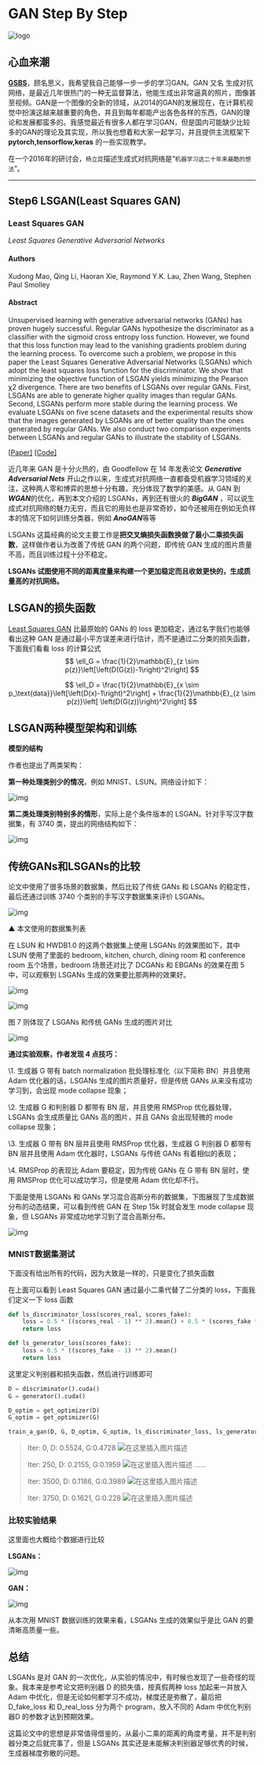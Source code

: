 # GAN Step By Step



![logo](https://img-blog.csdnimg.cn/dc199d960b704e0c9331376e069be96e.png#pic_center)

## 心血来潮

**[GSBS][1]**，顾名思义，我希望我自己能够一步一步的学习GAN。GAN 又名 生成对抗网络，是最近几年很热门的一种无监督算法，他能生成出非常逼真的照片，图像甚至视频。GAN是一个图像的全新的领域，从2014的GAN的发展现在，在计算机视觉中扮演这越来越重要的角色，并且到每年都能产出各色各样的东西，GAN的理论和发展都蛮多的。我感觉最近有很多人都在学习GAN，但是国内可能缺少比较多的GAN的理论及其实现，所以我也想着和大家一起学习，并且提供主流框架下 **pytorch,tensorflow,keras** 的一些实现教学。

在一个2016年的研讨会，`杨立昆`描述生成式对抗网络是“`机器学习这二十年来最酷的想法`”。

---

## Step6 LSGAN(Least Squares GAN)

### Least Squares GAN

*Least Squares Generative Adversarial Networks*

#### Authors

Xudong Mao, Qing Li, Haoran Xie, Raymond Y.K. Lau, Zhen Wang, Stephen Paul Smolley

#### Abstract

Unsupervised learning with generative adversarial networks (GANs) has proven hugely successful. Regular GANs hypothesize the discriminator as a classifier with the sigmoid cross entropy loss function. However, we found that this loss function may lead to the vanishing gradients problem during the learning process. To overcome such a problem, we propose in this paper the Least Squares Generative Adversarial Networks (LSGANs) which adopt the least squares loss function for the discriminator. We show that minimizing the objective function of LSGAN yields minimizing the Pearson χ2 divergence. There are two benefits of LSGANs over regular GANs. First, LSGANs are able to generate higher quality images than regular GANs. Second, LSGANs perform more stable during the learning process. We evaluate LSGANs on five scene datasets and the experimental results show that the images generated by LSGANs are of better quality than the ones generated by regular GANs. We also conduct two comparison experiments between LSGANs and regular GANs to illustrate the stability of LSGANs.

[[Paper\]][1] [[Code\]][2]

近几年来 GAN 是十分火热的，由 Goodfellow 在 14 年发表论文 ***Generative Adversarial Nets*** 开山之作以来，生成式对抗网络一直都备受机器学习领域的关注，这种两人零和博弈的思想十分有趣，充分体现了数学的美感。从 GAN 到 ***WGAN***的优化，再到本文介绍的 LSGANs，再到还有很火的 ***BigGAN*** ，可以说生成式对抗网络的魅力无穷，而且它的用处也是非常奇妙，如今还被用在例如无负样本的情况下如何训练分类器，例如 ***AnoGAN***等等

LSGANs 这篇经典的论文主要工作是**把交叉熵损失函数换做了最小二乘损失函数**，这样做作者认为改善了传统 GAN 的两个问题，即传统 GAN 生成的图片质量不高，而且训练过程十分不稳定。

**LSGANs 试图使用不同的距离度量来构建一个更加稳定而且收敛更快的，生成质量高的对抗网络。**



## LSGAN的损失函数

[Least Squares GAN](https://arxiv.org/abs/1611.04076) 比最原始的 GANs 的 loss 更加稳定，通过名字我们也能够看出这种 GAN 是通过最小平方误差来进行估计，而不是通过二分类的损失函数，下面我们看看 loss 的计算公式
$$
\ell_G  =  \frac{1}{2}\mathbb{E}_{z \sim p(z)}\left[\left(D(G(z))-1\right)^2\right]
$$

$$
\ell_D = \frac{1}{2}\mathbb{E}_{x \sim p_\text{data}}\left[\left(D(x)-1\right)^2\right] + \frac{1}{2}\mathbb{E}_{z \sim p(z)}\left[ \left(D(G(z))\right)^2\right]
$$

##  LSGAN两种模型架构和训练

**模型的结构**

作者也提出了两类架构：

**第一种处理类别少的情况**，例如 MNIST、LSUN。网络设计如下：

![img](https://image.jiqizhixin.com/uploads/editor/cfab0517-8190-4767-8407-476d2e8875cc/1539586994112.png)

**第二类处理类别特别多的情形**，实际上是个条件版本的 LSGAN。针对手写汉字数据集，有 3740 类，提出的网络结构如下：

![img](https://image.jiqizhixin.com/uploads/editor/b9407119-5c69-4889-bc3a-2a146d2527d7/1539586994539.png)



## 传统GANs和LSGANs的比较

论文中使用了很多场景的数据集，然后比较了传统 GANs 和 LSGANs 的稳定性，最后还通过训练 3740 个类别的手写汉字数据集来评价 LSGANs。

![img](https://image.jiqizhixin.com/uploads/editor/7db71394-818b-4ec1-bb06-61adb39abaf6/1539586994483.png)

▲ 本文使用的数据集列表

在 LSUN 和 HWDB1.0 的这两个数据集上使用 LSGANs 的效果图如下，其中 LSUN 使用了里面的 bedroom, kitchen, church, dining room 和 conference room 五个场景，bedroom 场景还对比了 DCGANs 和 EBGANs 的效果在图 5 中，可以观察到 LSGANs 生成的效果要比那两种的效果好。

![img](https://image.jiqizhixin.com/uploads/editor/8531e6cc-d253-47de-b05c-c5db160d1d7a/1539586995185.png)

![img](https://image.jiqizhixin.com/uploads/editor/2f7e8aab-27fa-4292-b524-f331bac4f1b7/1539586995841.png)

图 7 则体现了 LSGANs 和传统 GANs 生成的图片对比

![img](https://image.jiqizhixin.com/uploads/editor/08f5f6c1-d5d1-489a-8c32-7a6d97a923eb/1539586997258.png)

**通过实验观察，作者发现 4 点技巧：** 

\1. 生成器 G 带有 batch normalization 批处理标准化（以下简称 BN）并且使用 Adam 优化器的话，LSGANs 生成的图片质量好，但是传统 GANs 从来没有成功学习到，会出现 mode collapse 现象；

\2. 生成器 G 和判别器 D 都带有 BN 层，并且使用 RMSProp 优化器处理，LSGANs 会生成质量比 GANs 高的图片，并且 GANs 会出现轻微的 mode collapse 现象；

\3. 生成器 G 带有 BN 层并且使用 RMSProp 优化器，生成器 G 判别器 D 都带有 BN 层并且使用 Adam 优化器时，LSGANs 与传统 GANs 有着相似的表现；

\4. RMSProp 的表现比 Adam 要稳定，因为传统 GANs 在 G 带有 BN 层时，使用 RMSProp 优化可以成功学习，但是使用 Adam 优化却不行。

下面是使用 LSGANs 和 GANs 学习混合高斯分布的数据集，下图展现了生成数据分布的动态结果，可以看到传统 GAN 在 Step 15k 时就会发生 mode collapse 现象，但 LSGANs 非常成功地学习到了混合高斯分布。

![img](https://image.jiqizhixin.com/uploads/editor/0fa1367b-740b-4c8b-89b5-5179e9246184/1539586995460.png)

### MNIST数据集测试

下面没有给出所有的代码，因为大致是一样的，只是变化了损失函数

在上面可以看到 Least Squares GAN 通过最小二乘代替了二分类的 loss，下面我们定义一下 loss 函数

```python
def ls_discriminator_loss(scores_real, scores_fake):
    loss = 0.5 * ((scores_real - 1) ** 2).mean() + 0.5 * (scores_fake ** 2).mean()
    return loss

def ls_generator_loss(scores_fake):
    loss = 0.5 * ((scores_fake - 1) ** 2).mean()
    return loss
```

这里定义判别器和损失函数，然后进行训练即可

```python
D = discriminator().cuda()
G = generator().cuda()

D_optim = get_optimizer(D)
G_optim = get_optimizer(G)

train_a_gan(D, G, D_optim, G_optim, ls_discriminator_loss, ls_generator_loss)
```

> Iter: 0, D: 0.5524, G:0.4728
> ![在这里插入图片描述](https://img-blog.csdnimg.cn/5b7f8eb09df7435abc7f0149168bd6fe.png)
>
> Iter: 250, D: 0.2155, G:0.1959
> ![在这里插入图片描述](https://img-blog.csdnimg.cn/470bae2cf01b4d1a9a20ccc947d80684.png)
> ......
>
> Iter: 3500, D: 0.1186, G:0.3989
> ![在这里插入图片描述](https://img-blog.csdnimg.cn/022273f0db7a4a2693a2c78fa4aa9726.png)
>
> Iter: 3750, D: 0.1621, G:0.228
> ![在这里插入图片描述](https://img-blog.csdnimg.cn/5f6a494221df4456b754dc8595ca80a7.png)

### 比较实验结果

这里面也大概给个数据进行比较

**LSGANs：**

![img](https://image.jiqizhixin.com/uploads/editor/492955d0-7903-43c0-bd37-0dd6ce1aa14b/1539586997939.png)

**GAN：**

![img](https://image.jiqizhixin.com/uploads/editor/fa6a19f1-9e70-4fff-95ac-6f15f610ba88/1539586995940.png)

从本次用 MNIST 数据训练的效果来看，LSGANs 生成的效果似乎是比 GAN 的要清晰高质量一些。

## 总结

LSGANs 是对 GAN 的一次优化，从实验的情况中，有时候也发现了一些奇怪的现象。我本来是参考论文把判别器 D 的损失值，按真假两种 loss 加起来一并放入 Adam 中优化，但是无论如何都学习不成功，梯度还是弥散了，最后把 D_fake_loss 和 D_real_loss 分为两个 program，放入不同的 Adam 中优化判别器D 的参数才达到预期效果。

这篇论文中的思想是非常值得借鉴的，从最小二乘的距离的角度考量，并不是判别器分类之后就完事了，但是 LSGANs 其实还是未能解决判别器足够优秀的时候，生成器梯度弥散的问题。

[1]: https://arxiv.org/abs/1611.04076  "LSGAN"
[2]: https://github.com/eriklindernoren/PyTorch-GAN/blob/master/implementations/lsgan/lsgan.py
[3]: https://www.jiqizhixin.com/articles/2018-10-15-24 "LSGAN：最小二乘生成对抗网络"

[4]: https://zhuanlan.zhihu.com/p/25768099

